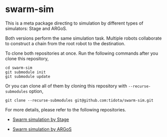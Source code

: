 # swarm-sim

This is a meta package directing to simulation by different types of simulators: Stage and ARGoS.

Both versions perform the same simulation task. Multiple robots collaborate to construct a chain from the root robot to the destination.

To clone both repositories at once. Run the following commands after you clone this repository,
```
cd swarm-sim
git submodule init
git submodule update
```

Or you can clone all of them by cloning this repository with `--recurse-submodules` option,
```
git clone --recurse-submodules git@github.com:tidota/swarm-sim.git
```


For more details, please refer to the following repositories.

- [Swarm simulation by Stage](https://github.com/tidota/swarm-stage)

- [Swarm simulation by ARGoS](https://github.com/tidota/swarm-argos)

